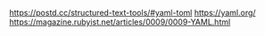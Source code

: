 https://postd.cc/structured-text-tools/#yaml-toml
https://yaml.org/
https://magazine.rubyist.net/articles/0009/0009-YAML.html

